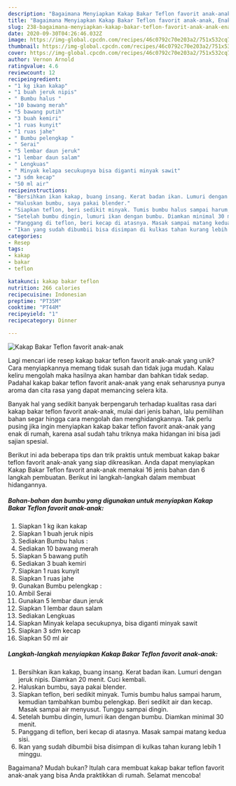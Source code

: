 ```yaml
---
description: "Bagaimana Menyiapkan Kakap Bakar Teflon favorit anak-anak, Enak Banget"
title: "Bagaimana Menyiapkan Kakap Bakar Teflon favorit anak-anak, Enak Banget"
slug: 238-bagaimana-menyiapkan-kakap-bakar-teflon-favorit-anak-anak-enak-banget
date: 2020-09-30T04:26:46.032Z
image: https://img-global.cpcdn.com/recipes/46c0792c70e203a2/751x532cq70/kakap-bakar-teflon-favorit-anak-anak-foto-resep-utama.jpg
thumbnail: https://img-global.cpcdn.com/recipes/46c0792c70e203a2/751x532cq70/kakap-bakar-teflon-favorit-anak-anak-foto-resep-utama.jpg
cover: https://img-global.cpcdn.com/recipes/46c0792c70e203a2/751x532cq70/kakap-bakar-teflon-favorit-anak-anak-foto-resep-utama.jpg
author: Vernon Arnold
ratingvalue: 4.6
reviewcount: 12
recipeingredient:
- "1 kg ikan kakap"
- "1 buah jeruk nipis"
- " Bumbu halus "
- "10 bawang merah"
- "5 bawang putih"
- "3 buah kemiri"
- "1 ruas kunyit"
- "1 ruas jahe"
- " Bumbu pelengkap "
- " Serai"
- "5 lembar daun jeruk"
- "1 lembar daun salam"
- " Lengkuas"
- " Minyak kelapa secukupnya bisa diganti minyak sawit"
- "3 sdm kecap"
- "50 ml air"
recipeinstructions:
- "Bersihkan ikan kakap, buang insang. Kerat badan ikan. Lumuri dengan jeruk nipis. Diamkan 20 menit. Cuci kembali."
- "Haluskan bumbu, saya pakai blender."
- "Siapkan teflon, beri sedikit minyak. Tumis bumbu halus sampai harum, kemudian tambahkan bumbu pelengkap. Beri sedikit air dan kecap. Masak sampai air menyusut. Tunggu sampai dingin."
- "Setelah bumbu dingin, lumuri ikan dengan bumbu. Diamkan minimal 30 menit."
- "Panggang di teflon, beri kecap di atasnya. Masak sampai matang kedua sisi."
- "Ikan yang sudah dibumbii bisa disimpan di kulkas tahan kurang lebih 1 minggu."
categories:
- Resep
tags:
- kakap
- bakar
- teflon

katakunci: kakap bakar teflon 
nutrition: 266 calories
recipecuisine: Indonesian
preptime: "PT35M"
cooktime: "PT44M"
recipeyield: "1"
recipecategory: Dinner

---
```



![Kakap Bakar Teflon favorit anak-anak](https://img-global.cpcdn.com/recipes/46c0792c70e203a2/751x532cq70/kakap-bakar-teflon-favorit-anak-anak-foto-resep-utama.jpg)

Lagi mencari ide resep kakap bakar teflon favorit anak-anak yang unik? Cara menyiapkannya memang tidak susah dan tidak juga mudah. Kalau keliru mengolah maka hasilnya akan hambar dan bahkan tidak sedap. Padahal kakap bakar teflon favorit anak-anak yang enak seharusnya punya aroma dan cita rasa yang dapat memancing selera kita.



Banyak hal yang sedikit banyak berpengaruh terhadap kualitas rasa dari kakap bakar teflon favorit anak-anak, mulai dari jenis bahan, lalu pemilihan bahan segar hingga cara mengolah dan menghidangkannya. Tak perlu pusing jika ingin menyiapkan kakap bakar teflon favorit anak-anak yang enak di rumah, karena asal sudah tahu triknya maka hidangan ini bisa jadi sajian spesial.


Berikut ini ada beberapa tips dan trik praktis untuk membuat kakap bakar teflon favorit anak-anak yang siap dikreasikan. Anda dapat menyiapkan Kakap Bakar Teflon favorit anak-anak memakai 16 jenis bahan dan 6 langkah pembuatan. Berikut ini langkah-langkah dalam membuat hidangannya.

<!--inarticleads1-->

##### Bahan-bahan dan bumbu yang digunakan untuk menyiapkan Kakap Bakar Teflon favorit anak-anak:

1. Siapkan 1 kg ikan kakap
1. Siapkan 1 buah jeruk nipis
1. Sediakan  Bumbu halus :
1. Sediakan 10 bawang merah
1. Siapkan 5 bawang putih
1. Sediakan 3 buah kemiri
1. Siapkan 1 ruas kunyit
1. Siapkan 1 ruas jahe
1. Gunakan  Bumbu pelengkap :
1. Ambil  Serai
1. Gunakan 5 lembar daun jeruk
1. Siapkan 1 lembar daun salam
1. Sediakan  Lengkuas
1. Siapkan  Minyak kelapa secukupnya, bisa diganti minyak sawit
1. Siapkan 3 sdm kecap
1. Siapkan 50 ml air




<!--inarticleads2-->

##### Langkah-langkah menyiapkan Kakap Bakar Teflon favorit anak-anak:

1. Bersihkan ikan kakap, buang insang. Kerat badan ikan. Lumuri dengan jeruk nipis. Diamkan 20 menit. Cuci kembali.
1. Haluskan bumbu, saya pakai blender.
1. Siapkan teflon, beri sedikit minyak. Tumis bumbu halus sampai harum, kemudian tambahkan bumbu pelengkap. Beri sedikit air dan kecap. Masak sampai air menyusut. Tunggu sampai dingin.
1. Setelah bumbu dingin, lumuri ikan dengan bumbu. Diamkan minimal 30 menit.
1. Panggang di teflon, beri kecap di atasnya. Masak sampai matang kedua sisi.
1. Ikan yang sudah dibumbii bisa disimpan di kulkas tahan kurang lebih 1 minggu.




Bagaimana? Mudah bukan? Itulah cara membuat kakap bakar teflon favorit anak-anak yang bisa Anda praktikkan di rumah. Selamat mencoba!
